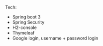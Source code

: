 Tech: 
+ Spring boot 3
+ Spring Security
+ H2-console
+ Thymeleaf
+ Google login, username + password login
